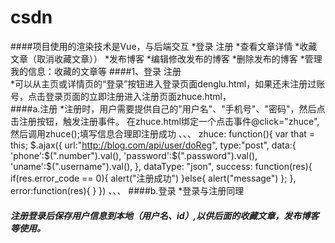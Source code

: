 # csdn
####项目使用的渲染技术是Vue，与后端交互
*登录 注册
*查看文章详情
*收藏文章（取消收藏文章））
*发布博客
*编辑修改发布的博客
*删除发布的博客
*管理我的信息：收藏的文章等
####1、登录 注册<br>
*可以从主页或详情页的“登录”按钮进入登录页面denglu.html，如果还未注册过账号，点击登录页面的立即注册进入注册页面zhuce.html，<br>
####a.注册
*注册时，用户需要提供自己的"用户名"、"手机号"、"密码"，然后点击注册按钮，触发注册事件。
在zhuce.html绑定一个点击事件@click="zhuce",然后调用zhuce();填写信息合理即注册成功
、、、
zhuce: function(){
			var that = this;
			$.ajax({
				url:"http://blog.com/api/user/doReg",
				type:"post",
				data:{
					'phone':$(".number").val(),
	        		'password':$(".password").val(),
	        		'uname':$(".username").val(),
        		},
				dataType: "json",
				success: function(res){
					if(res.error_code == 0){
						alert("注册成功")
					}else{
						alert("message")
					};
				},
				error:function(res){
				}
			})
、、、
####b.登录
*登录与注册同理
##### 注册登录后保存用户信息到本地（用户名、id）,以供后面的收藏文章，发布博客等使用。
